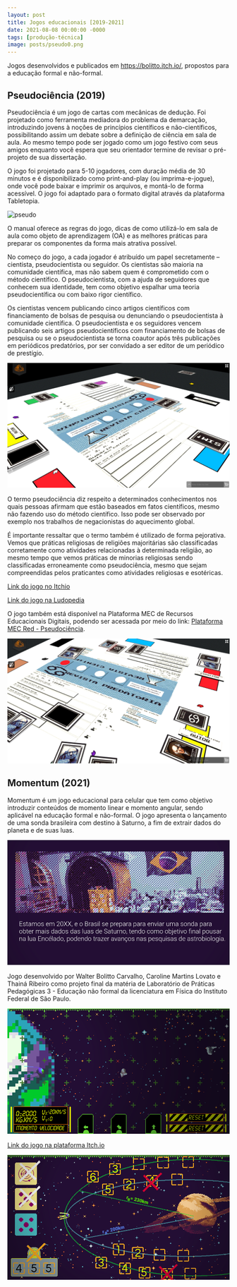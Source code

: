 ```yaml
---
layout: post
title: Jogos educacionais [2019-2021]
date: 2021-08-08 00:00:00 -0000
tags: [produção-técnica]
image: posts/pseudo0.png
---
```


Jogos desenvolvidos e publicados em <a href="https://bolitto.itch.io/">https://bolitto.itch.io/</a>, propostos para a educação formal e não-formal.

## Pseudociência (2019)

Pseudociência é um jogo de cartas com mecânicas de dedução. Foi projetado como ferramenta mediadora do problema da demarcação, introduzindo jovens à noções de princípios científicos e não-científicos, possibilitando assim um debate sobre a definição de ciência em sala de aula. Ao mesmo tempo pode ser jogado como um jogo festivo com seus amigos enquanto você espera que seu orientador termine de revisar o pré-projeto de sua dissertação.

O jogo foi projetado para 5-10 jogadores, com duração média de 30 minutos e é disponibilizado como print-and-play (ou imprima-e-jogue), onde você pode baixar e imprimir os arquivos, e montá-lo de forma acessível. O jogo foi adaptado para o formato digital através da plataforma Tabletopia.

![pseudo]

O manual oferece as regras do jogo, dicas de como utilizá-lo em sala de aula como objeto de aprendizagem (OA) e as melhores práticas para preparar os componentes da forma mais atrativa possível.

No começo do jogo, a cada jogador é atribuído um papel secretamente – cientista, pseudocientista ou seguidor. Os cientistas são maioria na comunidade científica, mas não sabem quem é comprometido com o método científico. O pseudocientista, com a ajuda de seguidores que conhecem sua identidade, tem como objetivo espalhar uma teoria pseudocientífica ou com baixo rigor científico.

Os cientistas vencem publicando cinco artigos científicos com financiamento de bolsas de pesquisa ou denunciando o pseudocientista à comunidade científica. O pseudocientista e os seguidores vencem publicando seis artigos pseudocientíficos com financiamento de bolsas de pesquisa ou se o pseudocientista se torna coautor após três publicações em periódicos predatórios, por ser convidado a ser editor de um periódico de prestígio.

![pseudoa]

O termo pseudociência diz respeito a determinados conhecimentos nos quais pessoas afirmam que estão baseados em fatos científicos, mesmo não fazendo uso do método científico. Isso pode ser observado por exemplo nos trabalhos de negacionistas do aquecimento global.

É importante ressaltar que o termo também é utilizado de forma pejorativa. Vemos que práticas religiosas de religiões majoritárias são classificadas corretamente como atividades relacionadas à determinada religião, ao mesmo tempo que vemos práticas de minorias religiosas sendo classificadas erroneamente como pseudociência, mesmo que sejam compreendidas pelos praticantes como atividades religiosas e esotéricas.

<a href="https://bolitto.itch.io/pseudociencia">Link do jogo no Itchio</a>

<a href="https://www.ludopedia.com.br/jogo/pseudociencia">Link do jogo na Ludopedia</a>

O jogo também está disponível na Plataforma MEC de Recursos Educacionais Digitais, podendo ser acessada por meio do link: <a href="https://plataformaintegrada.mec.gov.br/recurso/360515">Plataforma MEC Red - Pseudociência</a>.

![pseudob]

[pseudo]: /assets/img/posts/pseudo1.jpg "Imagem do jogo"
[pseudoa]: /assets/img/posts/pseudo3.png "Imagem do jogo digital"
[pseudob]: /assets/img/posts/pseudo4.png "Imagem do jogo digital"

## Momentum (2021)

Momentum é um jogo educacional para celular que tem como objetivo introduzir conteúdos de momento linear e momento angular, sendo aplicável na educação formal e não-formal. O jogo apresenta o lançamento de uma sonda brasileira com destino à Saturno, a fim de extrair dados do planeta e de suas luas. 

![momentumz]

Jogo desenvolvido por Walter Bolitto Carvalho, Caroline Martins Lovato e Thainá Ribeiro como projeto final da matéria de Laboratório de Práticas Pedagógicas 3 - Educação não formal da licenciatura em Física do Instituto Federal de São Paulo. 

![momentuma]

<a href="https://bolitto.itch.io/momentum">Link do jogo na plataforma Itch.io</a>

![momentumb]


[momentumz]: /assets/img/posts/momentum2.png "Imagem do jogo"
[momentuma]: /assets/img/posts/momentum3.png "Imagem do jogo"
[momentumb]: /assets/img/posts/momentum4.png "Imagem do jogo"
